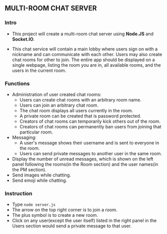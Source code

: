 ## MULTI-ROOM CHAT SERVER
### Intro
* This project will create a multi-room chat server using **Node.JS** and **Socket.IO**. 

* This chat service will contain a main lobby where users sign on with a nickname and can communicate with each other. Users may also create chat rooms for other to join. The entire app should be displayed on a single webpage, listing the room you are in, all available rooms, and the users in the current room.

### Functions
* Administration of user created chat rooms:
    - Users can create chat rooms with an arbitrary room name.
    - Users can join an arbitrary chat room.
    - The chat room displays all users currently in the room. 
    - A private room can be created that is password protected. 
    - Creators of chat rooms can temporarily kick others out of the room.
    - Creators of chat rooms can permanently ban users from joining that particular room. 
* Messaging:
    - A user's message shows their username and is sent to everyone in the room. 
    - Users can send private messages to another user in the same room. 
* Display the number of unread messages, which is shown on the left panel following the rooms(in the Room section) and the user names(in the PM section).  
* Send images while chatting.  
* Send emoji while chatting.
    
### Instruction  
* Type `node server.js`   
* The arrow on the top right corner is to join a room.  
* The plus symbol is to create a new room.   
* Click on any user(except the user itself) listed in the right panel in the Users section would send a private message to that user.
